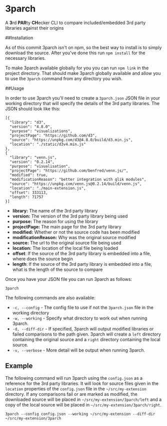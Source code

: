 # 3parch

A **3**rd **PAR**ty **CH**ecker CLI to compare included/embedded 3rd party libraries against their origins

##Installation

As of this commit 3parch isn't on npm, so the best way to install is to simply download the source. After you've done this run `npm install` for the necessary libraries.

To make 3parch available globally for you you can run `npm link` in the project directory. That should make 3parch globally available and allow you to use the `3parch` command from any directory you wish.

##Usage

In order to use 3parch you'll need to create a `3parch.json` JSON file in your working directory that will specify the details of the 3rd party libraries. The JSON should look like this:

```
[{
  "library": "d3",
  "version": "4.8.0",
  "purpose": "visualizations",
  "projectPage": "https://github.com/d3",
  "source": "https://unpkg.com/d3@4.8.0/build/d3.min.js",
  "location": "./static/d3v4.min.js"
},
{
  "library": "venn.js",
  "version": "0.2.14",
  "purpose": "visualisation",
  "projectPage": "https://github.com/benfred/venn.js/",
  "modified": true,
  "modificationReason": "better integration with qlik modules",
  "source": "https://unpkg.com/venn.js@0.2.14/build/venn.js",
  "location": "./main-extension.js",
  "offset": 333113,
  "length": 71757
}]
```

- **library:** The name of the 3rd party library
- **version:** The version of the 3rd party library being used
- **purpose:** The reason for using the library
- **projectPage:** The main page for the 3rd party library
- **modified:** Whether or not the source code has been modified
- **modificationReason:** Why was the original source modified
- **source:** The url to the original source file being used
- **location:** The location of the local file being loaded
- **offset**: If the source of the 3rd party library is embedded into a file, where does the source begin
- **length**: If the source of the 3rd party library is embedded into a file, what is the length of the source to compare

Once you have your JSON file you can run 3parch as follows:

`3parch`

The following commands are also available:

- `-c, --config` - The config file to use if not the `3parch.json` file in the working directory
- `-w, --working` - Specify what directory to work out when running 3parch.
- `-d, --diff-dir` - If specified, 3parch will output modified libraries or failed comparisons to the path given. 3parch will create a `left` directory containing the original source and a `right` directory containing the local source.
- `-v, --verbose` - More detail will be output when running 3parch.

## Example

The following command will run 3parch using the `config.json` as a reference for the 3rd party libraries. It will look for source files given in the `location` properties of the `config.json` file in the `~/src/my-extension` directory. If any comparisons fail or are marked as modified, the downloaded source will be placed in `~/src/my-extension/3parch/left` and a copy of the local source will be placed in `~/src/my-extension/3parch/right`.

`3parch --config config.json --working ~/src/my-extension --diff-dir ~/src/my-extension/3parch`
